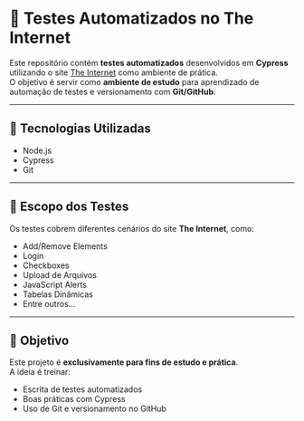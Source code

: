 # 🧪 Testes Automatizados no The Internet

Este repositório contém **testes automatizados** desenvolvidos em **Cypress** utilizando o site [The Internet](https://the-internet.herokuapp.com/) como ambiente de prática.  
O objetivo é servir como **ambiente de estudo** para aprendizado de automação de testes e versionamento com **Git/GitHub**.

---

## 🚀 Tecnologias Utilizadas
- Node.js  
- Cypress  
- Git  

---

## 📌 Escopo dos Testes
Os testes cobrem diferentes cenários do site **The Internet**, como:
- Add/Remove Elements  
- Login  
- Checkboxes  
- Upload de Arquivos  
- JavaScript Alerts  
- Tabelas Dinâmicas  
- Entre outros…  

---

## 🎯 Objetivo
Este projeto é **exclusivamente para fins de estudo e prática**.  
A ideia é treinar:
- Escrita de testes automatizados  
- Boas práticas com Cypress  
- Uso de Git e versionamento no GitHub  
